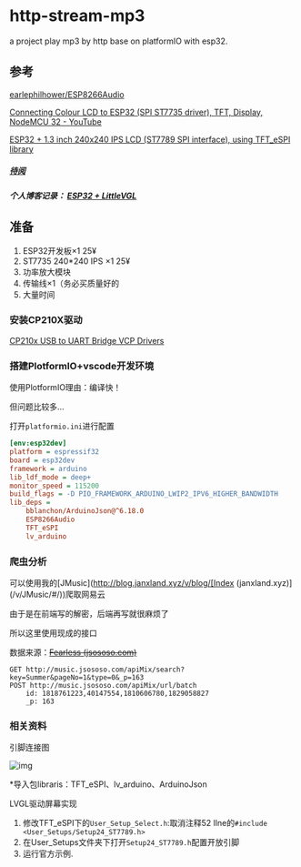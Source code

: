 # http-stream-mp3
a project play mp3 by http base on platformIO with esp32.
## 参考

[earlephilhower/ESP8266Audio](https://github.com/earlephilhower/ESP8266Audio)

[Connecting Colour LCD to ESP32 (SPI ST7735 driver), TFT, Display, NodeMCU 32 - YouTube](https://www.youtube.com/watch?v=AHHKsM9vH5o)

[ESP32 + 1.3 inch 240x240 IPS LCD (ST7789 SPI interface), using TFT_eSPI library](https://www.youtube.com/watch?v=7vYIGGlBRkU)

##### [待阅](https://www.pschatzmann.ch/home/2021/04/29/stream-sd-mp3-files-to-a2dp-bluetooth-using-the-esp8266audio-library/)

##### 个人博客记录： [**ESP32 + LittleVGL**](http://blog.janxland.xyz/v/blog/#/blog/44)

## 准备

1. ESP32开发板×1 25¥
2. ST7735 240*240 IPS ×1 25¥
3. 功率放大模块
4. 传输线×1（务必买质量好的
5. 大量时间

### 安装CP210X驱动

[CP210x USB to UART Bridge VCP Drivers](https://www.silabs.com/developers/usb-to-uart-bridge-vcp-drivers)

### 搭建PlotformIO+vscode开发环境

使用PlotformIO理由：编译快！

但问题比较多...

打开`platformio.ini`进行配置

```ini
[env:esp32dev]
platform = espressif32
board = esp32dev
framework = arduino
lib_ldf_mode = deep+
monitor_speed = 115200
build_flags = -D PIO_FRAMEWORK_ARDUINO_LWIP2_IPV6_HIGHER_BANDWIDTH
lib_deps = 
	bblanchon/ArduinoJson@^6.18.0
    ESP8266Audio
	TFT_eSPI
	lv_arduino
```



### 爬虫分析

可以使用我的[JMusic](http://blog.janxland.xyz/v/blog/[Index (janxland.xyz)](/v/JMusic/#/))爬取网易云

由于是在前端写的解密，后端再写就很麻烦了

所以这里使用现成的接口

数据来源：[~~Fearless (jsososo.com)~~](http://music.jsososo.com/#/search)

```http
GET http://music.jsososo.com/apiMix/search?key=Summer&pageNo=1&type=0&_p=163
POST http://music.jsososo.com/apiMix/url/batch
    id: 1818761223,40147554,1810606780,1829058827
    _p: 163
```

### 相关资料

引脚连接图

![img](https://mybox-1257251314.cos.ap-chengdu.myqcloud.com/blog/other20200726112218763.jpg)

*导入包libraris：TFT_eSPI、lv_arduino、ArduinoJson

LVGL驱动屏幕实现

1. 修改TFT_eSPI下的`User_Setup_Select.h`:取消注释52 lIne的`#include <User_Setups/Setup24_ST7789.h>`
2. 在User_Setups文件夹下打开`Setup24_ST7789.h`配置开放引脚
3. 运行官方示例.
